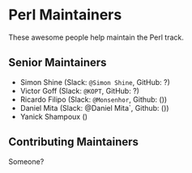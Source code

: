 # Perl Maintainers

These awesome people help maintain the Perl track.

## Senior Maintainers

- Simon Shine (Slack: `@Simon Shine`, GitHub: ?)
- Victor Goff  (Slack: `@KOPT`, GitHub: ?)
- Ricardo Filipo (Slack: `@Monsenhor`, Github: ())
- Daniel Mita (Slack: @Daniel Mita`, Github: ())
- Yanick Shampoux ()

## Contributing Maintainers

Someone?
